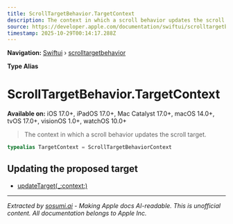 ```yaml
---
title: ScrollTargetBehavior.TargetContext
description: The context in which a scroll behavior updates the scroll target.
source: https://developer.apple.com/documentation/swiftui/scrolltargetbehavior/targetcontext
timestamp: 2025-10-29T00:14:17.288Z
---
```


**Navigation:** [Swiftui](/documentation/swiftui) › [scrolltargetbehavior](/documentation/swiftui/scrolltargetbehavior)

**Type Alias**

# ScrollTargetBehavior.TargetContext

**Available on:** iOS 17.0+, iPadOS 17.0+, Mac Catalyst 17.0+, macOS 14.0+, tvOS 17.0+, visionOS 1.0+, watchOS 10.0+

> The context in which a scroll behavior updates the scroll target.

```swift
typealias TargetContext = ScrollTargetBehaviorContext
```

## Updating the proposed target

- [updateTarget(_:context:)](/documentation/swiftui/scrolltargetbehavior/updatetarget(_:context:))

---

*Extracted by [sosumi.ai](https://sosumi.ai) - Making Apple docs AI-readable.*
*This is unofficial content. All documentation belongs to Apple Inc.*
